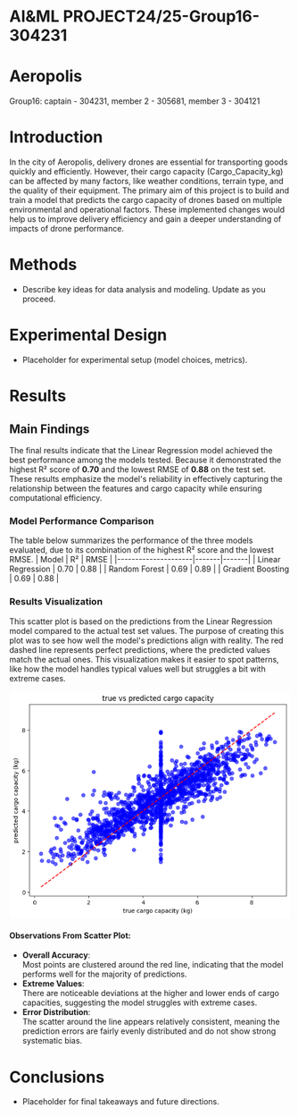 # AI&ML PROJECT24/25-Group16-304231
# Aeropolis
Group16:
captain - 304231, member 2 - 305681, member 3 - 304121
# Introduction
In the city of Aeropolis, delivery drones are essential for transporting goods quickly and efficiently. However, their cargo capacity (Cargo_Capacity_kg) can be affected by many factors, like weather conditions, terrain type, and the quality of their equipment. The primary aim of this project is to build and train a model that predicts the cargo capacity of drones based on multiple environmental and operational factors. These implemented changes would help us to improve delivery efficiency and gain a deeper understanding of impacts of drone performance.

# Methods
- Describe key ideas for data analysis and modeling. Update as you proceed.

# Experimental Design
- Placeholder for experimental setup (model choices, metrics).

# Results
## Main Findings
The final results indicate that the Linear Regression model achieved the best performance among the models tested. Because it demonstrated the highest R² score of **0.70** and the lowest RMSE of **0.88** on the test set. These results emphasize the model's reliability in effectively capturing the relationship between the features and cargo capacity while ensuring computational efficiency.
### Model Performance Comparison
The table below summarizes the performance of the three models evaluated, due to its combination of the highest R² score and the lowest RMSE.
| Model               | R²   | RMSE  |
|---------------------|-------|-------|
| Linear Regression   | 0.70  | 0.88  |
| Random Forest       | 0.69  | 0.89  |
| Gradient Boosting   | 0.69  | 0.88  |

### Results Visualization 
This scatter plot is based on the predictions from the Linear Regression model compared to the actual test set values. The purpose of creating this plot was to see how well the model's predictions align with reality. The red dashed line represents perfect predictions, where the predicted values match the actual ones. This visualization makes it easier to spot patterns, like how the model handles typical values well but struggles a bit with extreme cases.


![True vs Predicted Cargo Capacity](images/true_vs_predicted_cargo_capacity.png)

#### Observations From Scatter Plot:

- **Overall Accuracy**:  
  Most points are clustered around the red line, indicating that the model performs well for the majority of predictions.
- **Extreme Values**:  
  There are noticeable deviations at the higher and lower ends of cargo capacities, suggesting the model struggles with extreme cases.
- **Error Distribution**:  
  The scatter around the line appears relatively consistent, meaning the prediction errors are fairly evenly distributed and do not show strong systematic bias.


# Conclusions
- Placeholder for final takeaways and future directions.

